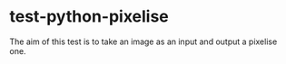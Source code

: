 # test-python-pixelise

The aim of this test is to take an image as an input and output a pixelise one.
